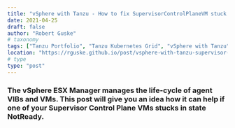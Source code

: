```yaml
---
title: "vSphere with Tanzu - How to fix SupervisorControlPlaneVM stuck in state NotReady"
date: 2021-04-25
draft: false
author: "Robert Guske"
# taxonomy
tags: ["Tanzu Portfolio", "Tanzu Kubernetes Grid", "vSphere with Tanzu"]
location: "https://rguske.github.io/post/vsphere-with-tanzu-supervisor-control-plane-vm-stucks-in-state-not-ready/"
# type
type: "post"
---
```


### The vSphere ESX Manager manages the life-cycle of agent VIBs and VMs. This post will give you an idea how it can help if one of your Supervisor Control Plane VMs stucks in state NotReady.
